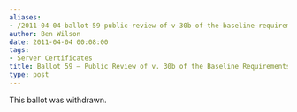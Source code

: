 ```yaml
---
aliases:
- /2011-04-04-ballot-59-public-review-of-v-30b-of-the-baseline-requirements/
author: Ben Wilson
date: 2011-04-04 00:08:00
tags:
- Server Certificates
title: Ballot 59 – Public Review of v. 30b of the Baseline Requirements
type: post
---
```


This ballot was withdrawn.